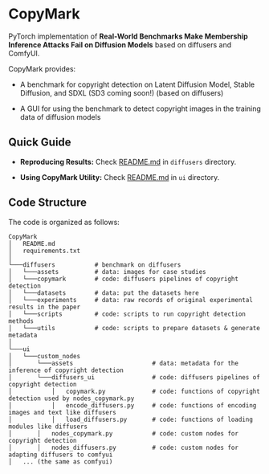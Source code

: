 CopyMark
===================
PyTorch implementation of **Real-World Benchmarks Make Membership Inference Attacks Fail on Diffusion Models** based on diffusers and ComfyUI.

CopyMark provides:

- A benchmark for copyright detection on Latent Diffusion Model, Stable Diffusion, and SDXL (SD3 coming soon!) (based on diffusers)

- A GUI for using the benchmark to detect copyright images in the training data of diffusion models

Quick Guide
------------------

- **Reproducing Results:** Check [README.md](diffusers/) in `diffusers` directory.

- **Using CopyMark Utility:** Check [README.md](ui/) in `ui` directory.

Code Structure
------------------
The code is organized as follows:

```
CopyMark
│   README.md
│   requirements.txt    
│
└───diffusers           # benchmark on diffusers
│   └───assets          # data: images for case studies
│   └───copymark        # code: diffusers pipelines of copyright detection
│   └───datasets        # data: put the datasets here
│   └───experiments     # data: raw records of original experimental results in the paper
│   └───scripts         # code: scripts to run copyright detection methods
│   └───utils           # code: scripts to prepare datasets & generate metadata
│   
└───ui
│   └───custom_nodes
│       └───assets                      # data: metadata for the inference of copyright detection
│       └───diffusers_ui                # code: diffusers pipelines of copyright detection
│           │   copymark.py             # code: functions of copyright detection used by nodes_copymark.py
│           │   encode_diffusers.py     # code: functions of encoding images and text like diffusers
│           │   load_diffusers.py       # code: functions of loading modules like diffusers
│       │   nodes_copymark.py           # code: custom nodes for copyright detection
│       │   nodes_diffusers.py          # code: custom nodes for adapting diffusers to comfyui
│   ... (the same as comfyui)
```


